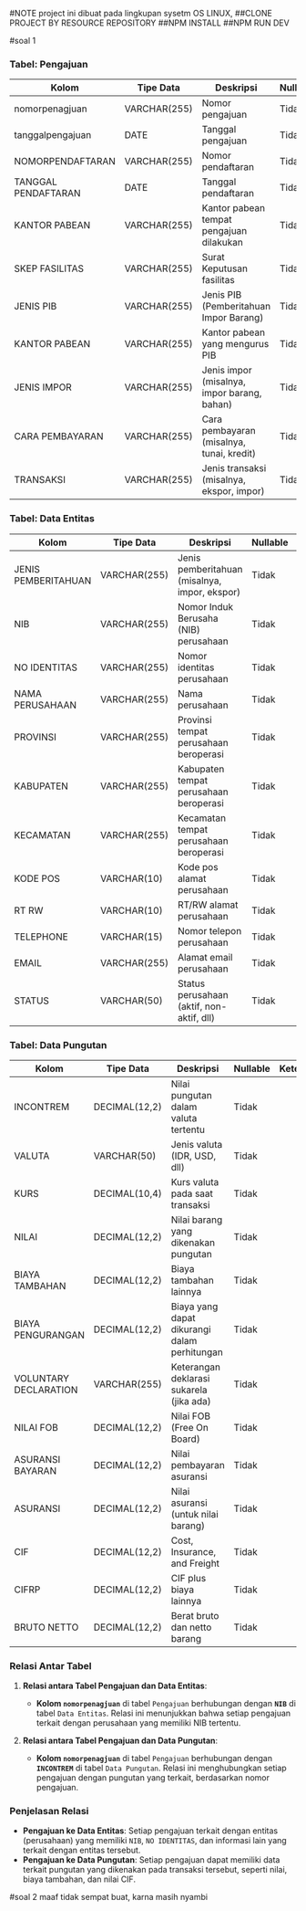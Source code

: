 #NOTE
project ini dibuat pada lingkupan sysetm OS LINUX,
##CLONE PROJECT BY RESOURCE REPOSITORY
##NPM INSTALL
##NPM RUN DEV

#soal 1
### Tabel: Pengajuan

| Kolom                | Tipe Data      | Deskripsi                                    | Nullable | Keterangan  |
|----------------------|----------------|----------------------------------------------|----------|-------------|
| nomorpenagjuan        | VARCHAR(255)   | Nomor pengajuan                              | Tidak    | Primary Key |
| tanggalpengajuan      | DATE           | Tanggal pengajuan                            | Tidak    |             |
| NOMORPENDAFTARAN      | VARCHAR(255)   | Nomor pendaftaran                            | Tidak    |             |
| TANGGAL PENDAFTARAN   | DATE           | Tanggal pendaftaran                          | Tidak    |             |
| KANTOR PABEAN         | VARCHAR(255)   | Kantor pabean tempat pengajuan dilakukan     | Tidak    |             |
| SKEP FASILITAS        | VARCHAR(255)   | Surat Keputusan fasilitas                    | Tidak    |             |
| JENIS PIB             | VARCHAR(255)   | Jenis PIB (Pemberitahuan Impor Barang)       | Tidak    |             |
| KANTOR PABEAN         | VARCHAR(255)   | Kantor pabean yang mengurus PIB              | Tidak    |             |
| JENIS IMPOR           | VARCHAR(255)   | Jenis impor (misalnya, impor barang, bahan)  | Tidak    |             |
| CARA PEMBAYARAN       | VARCHAR(255)   | Cara pembayaran (misalnya, tunai, kredit)    | Tidak    |             |
| TRANSAKSI             | VARCHAR(255)   | Jenis transaksi (misalnya, ekspor, impor)    | Tidak    |             |

### Tabel: Data Entitas

| Kolom                 | Tipe Data      | Deskripsi                                       | Nullable | Keterangan |
|-----------------------|----------------|-------------------------------------------------|----------|------------|
| JENIS PEMBERITAHUAN    | VARCHAR(255)   | Jenis pemberitahuan (misalnya, impor, ekspor)    | Tidak    |            |
| NIB                   | VARCHAR(255)   | Nomor Induk Berusaha (NIB) perusahaan           | Tidak    |            |
| NO IDENTITAS           | VARCHAR(255)   | Nomor identitas perusahaan                      | Tidak    |            |
| NAMA PERUSAHAAN        | VARCHAR(255)   | Nama perusahaan                                 | Tidak    |            |
| PROVINSI               | VARCHAR(255)   | Provinsi tempat perusahaan beroperasi           | Tidak    |            |
| KABUPATEN              | VARCHAR(255)   | Kabupaten tempat perusahaan beroperasi          | Tidak    |            |
| KECAMATAN              | VARCHAR(255)   | Kecamatan tempat perusahaan beroperasi          | Tidak    |            |
| KODE POS               | VARCHAR(10)    | Kode pos alamat perusahaan                      | Tidak    |            |
| RT RW                  | VARCHAR(10)    | RT/RW alamat perusahaan                         | Tidak    |            |
| TELEPHONE              | VARCHAR(15)    | Nomor telepon perusahaan                        | Tidak    |            |
| EMAIL                 | VARCHAR(255)   | Alamat email perusahaan                         | Tidak    |            |
| STATUS                 | VARCHAR(50)    | Status perusahaan (aktif, non-aktif, dll)       | Tidak    |            |

### Tabel: Data Pungutan

| Kolom                    | Tipe Data      | Deskripsi                                       | Nullable | Keterangan |
|--------------------------|----------------|-------------------------------------------------|----------|------------|
| INCONTREM                | DECIMAL(12,2)  | Nilai pungutan dalam valuta tertentu            | Tidak    |            |
| VALUTA                   | VARCHAR(50)    | Jenis valuta (IDR, USD, dll)                    | Tidak    |            |
| KURS                     | DECIMAL(10,4)  | Kurs valuta pada saat transaksi                 | Tidak    |            |
| NILAI                    | DECIMAL(12,2)  | Nilai barang yang dikenakan pungutan            | Tidak    |            |
| BIAYA TAMBAHAN           | DECIMAL(12,2)  | Biaya tambahan lainnya                          | Tidak    |            |
| BIAYA PENGURANGAN        | DECIMAL(12,2)  | Biaya yang dapat dikurangi dalam perhitungan    | Tidak    |            |
| VOLUNTARY DECLARATION    | VARCHAR(255)   | Keterangan deklarasi sukarela (jika ada)        | Tidak    |            |
| NILAI FOB                | DECIMAL(12,2)  | Nilai FOB (Free On Board)                       | Tidak    |            |
| ASURANSI BAYARAN         | DECIMAL(12,2)  | Nilai pembayaran asuransi                       | Tidak    |            |
| ASURANSI                 | DECIMAL(12,2)  | Nilai asuransi (untuk nilai barang)             | Tidak    |            |
| CIF                      | DECIMAL(12,2)  | Cost, Insurance, and Freight                    | Tidak    |            |
| CIFRP                    | DECIMAL(12,2)  | CIF plus biaya lainnya                          | Tidak    |            |
| BRUTO NETTO              | DECIMAL(12,2)  | Berat bruto dan netto barang                    | Tidak    |            |

### Relasi Antar Tabel

1. **Relasi antara Tabel Pengajuan dan Data Entitas**:
   - **Kolom `nomorpenagjuan`** di tabel `Pengajuan` berhubungan dengan **`NIB`** di tabel `Data Entitas`. Relasi ini menunjukkan bahwa setiap pengajuan terkait dengan perusahaan yang memiliki NIB tertentu.

2. **Relasi antara Tabel Pengajuan dan Data Pungutan**:
   - **Kolom `nomorpenagjuan`** di tabel `Pengajuan` berhubungan dengan **`INCONTREM`** di tabel `Data Pungutan`. Relasi ini menghubungkan setiap pengajuan dengan pungutan yang terkait, berdasarkan nomor pengajuan.

### Penjelasan Relasi

- **Pengajuan ke Data Entitas**: Setiap pengajuan terkait dengan entitas (perusahaan) yang memiliki `NIB`, `NO IDENTITAS`, dan informasi lain yang terkait dengan entitas tersebut.
- **Pengajuan ke Data Pungutan**: Setiap pengajuan dapat memiliki data terkait pungutan yang dikenakan pada transaksi tersebut, seperti nilai, biaya tambahan, dan nilai CIF.

#soal 2
maaf tidak sempat buat, karna masih nyambi
